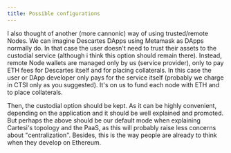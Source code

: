 ```yaml
---
title: Possible configurations
---
```


I also thought of another (more cannonic) way of using trusted/remote Nodes. We can imagine Descartes DApps using Metamask as DApps normally do. In that case the user doesn't need to trust their assets to the custodial service (although i think this option should remain there). 
Instead, remote Node wallets are managed only by us (service provider), only to pay ETH fees for Descartes itself and for placing collaterals. 
In this case the user or DApp developer only pays for the service itself (probably we charge in CTSI only as you suggested). It's on us to fund each node with ETH and to place collaterals. 

Then, the custodial option should be kept. As it can be highly convenient, depending on the application and it should be well explained and promoted. But perhaps the above should be our default mode when explaining Cartesi's topology and the PaaS, as this will probably raise less concerns about "centralization". Besides, this is the way people are already to think when they develop on Ethereum. 
